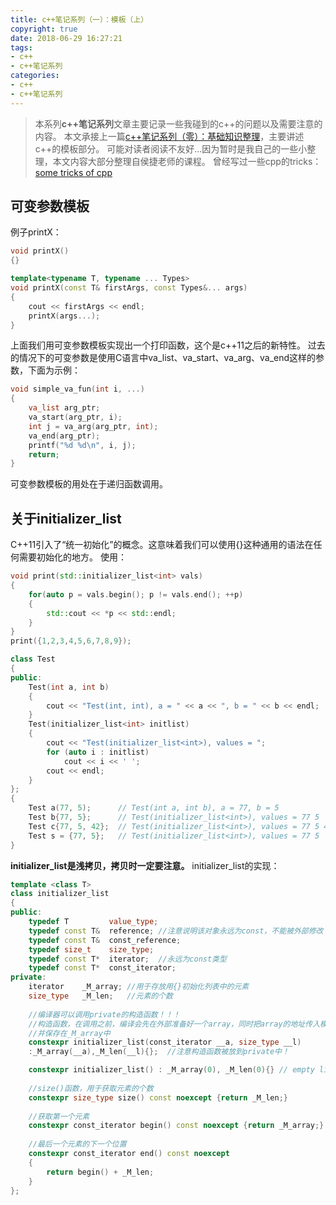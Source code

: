 ```yaml
---
title: c++笔记系列（一）：模板（上）
copyright: true
date: 2018-06-29 16:27:21
tags:
- c++
- c++笔记系列
categories:
- c++
- c++笔记系列
---
```


> 本系列**c++笔记系列**文章主要记录一些我碰到的c++的问题以及需要注意的内容。
> 本文承接上一篇[c++笔记系列（零）：基础知识整理](https://www.canftin.com/2018/c++笔记系列_零_基础知识整理/)，主要讲述c++的模板部分。
> 可能对读者阅读不友好...因为暂时是我自己的一些小整理，本文内容大部分整理自侯捷老师的课程。
> 曾经写过一些cpp的tricks： [some tricks of cpp](https://www.canftin.com/2017/some-tricks-of-cpp/)

## 可变参数模板

例子printX：
```c++
void printX()
{}

template<typename T, typename ... Types>
void printX(const T& firstArgs, const Types&... args)
{
    cout << firstArgs << endl;
    printX(args...);
}
```
上面我们用可变参数模板实现出一个打印函数，这个是c++11之后的新特性。
过去的情况下的可变参数是使用C语言中va_list、va_start、va_arg、va_end这样的参数，下面为示例：
<!--more-->
```c
void simple_va_fun(int i, ...) 
{ 
    va_list arg_ptr; 
    va_start(arg_ptr, i); 
    int j = va_arg(arg_ptr, int); 
    va_end(arg_ptr); 
    printf("%d %d\n", i, j); 
    return; 
}
```

可变参数模板的用处在于递归函数调用。

## 关于initializer_list
C++11引入了“统一初始化”的概念。这意味着我们可以使用{}这种通用的语法在任何需要初始化的地方。
使用：
```c++
void print(std::initializer_list<int> vals)
{
    for(auto p = vals.begin(); p != vals.end(); ++p)
    {
        std::cout << *p << std::endl;
    }
}
print({1,2,3,4,5,6,7,8,9});
```

```c++
class Test
{
public:
    Test(int a, int b)
    {
        cout << "Test(int, int), a = " << a << ", b = " << b << endl;
    }
    Test(initializer_list<int> initlist)
    {
        cout << "Test(initializer_list<int>), values = ";
        for (auto i : initlist)
            cout << i << ' ';
        cout << endl;
    }
};
{
    Test a(77, 5);      // Test(int a, int b), a = 77, b = 5
    Test b{77, 5};      // Test(initializer_list<int>), values = 77 5
    Test c{77, 5, 42};  // Test(initializer_list<int>), values = 77 5 42
    Test s = {77, 5};   // Test(initializer_list<int>), values = 77 5
}
```
**initializer_list是浅拷贝，拷贝时一定要注意。**
initializer_list的实现：
```c++
template <class T>
class initializer_list
{
public:
    typedef T         value_type;
    typedef const T&  reference; //注意说明该对象永远为const，不能被外部修改！
    typedef const T&  const_reference;
    typedef size_t    size_type;
    typedef const T*  iterator;  //永远为const类型
    typedef const T*  const_iterator;
private:
    iterator    _M_array; //用于存放用{}初始化列表中的元素
    size_type   _M_len;   //元素的个数
    
    //编译器可以调用private的构造函数！！！
    //构造函数，在调用之前，编译会先在外部准备好一个array，同时把array的地址传入模板
    //并保存在_M_array中
    constexpr initializer_list(const_iterator __a, size_type __l)
    :_M_array(__a),_M_len(__l){};  //注意构造函数被放到private中！

    constexpr initializer_list() : _M_array(0), _M_len(0){} // empty list，无参构造函数
    
    //size()函数，用于获取元素的个数
    constexpr size_type size() const noexcept {return _M_len;}
    
    //获取第一个元素
    constexpr const_iterator begin() const noexcept {return _M_array;}
    
    //最后一个元素的下一个位置
    constexpr const_iterator end() const noexcept
    {
        return begin() + _M_len;
    }  
};
```
